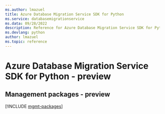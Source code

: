 ```yaml
---
ms.author: lmazuel
title: Azure Database Migration Service SDK for Python
ms.service: databasemigrationservice
ms.data: 09/28/2022
description: Reference for Azure Database Migration Service SDK for Python
ms.devlang: python
author: lmazuel
ms.topic: reference
---
```

# Azure Database Migration Service SDK for Python - preview

## Management packages - preview
[!INCLUDE [mgmt-packages](database-migration-service-mgmt-index.md)]
